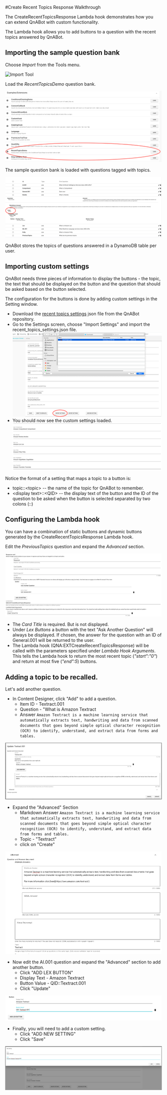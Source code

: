#Create Recent Topics Response Walkthrough

The CreateRecentTopicsResponse Lambda hook demonstrates how you can extend QnABot with custom functionality.

The Lambda hook allows you to add buttons to a question with the recent topics answered by QnABot.

## Importing the sample question bank

Choose *Import* from the Tools menu.

![Import Tool](./Impport.png)

Load the *RecentTopicsDemo* question bank.

![Import question bank](./Import_qnabank.png)

The sample question bank is loaded with questions tagged with topics.

![Question List](./question_list.png)

QnABot stores the topics of questions answered in a DynamoDB table per user.

## Importing custom settings

QnABot needs three pieces of information to display the buttons - the topic, the text that should be displayed on the button and the question 
that should be asked based on the button selected.

The configuration for the buttons is done by adding custom settings in the Setting window. 

- Download the [recent topics settings](./recent_topics_settings.json) json file from the QnABot repository.
- Go to the Settings screen, choose "Import Settings" and import the recent_topics_settings.json file.
![Import Dialog](./import_dialog.png)
- You should now see the custom settings loaded.
![Loaded Settings](./loaded_settings.png)

Notice the format of a setting that maps a topic to a button is:

- topic::\<topic\> -- the name of the topic for QnABot to remember.
- \<display text\>::\<QID\> -- the display text of the button and the ID of the question to be asked when the button is selected separated by two colons (::)

## Configuring the Lambda hook

You can have a combination of static buttons and dynamic buttons generated by the CreateRecentTopicsResponse Lambda hook.

Edit the *PreviousTopics* question and expand the *Advanced* section.

![Response card settings](./response_card.png)

- The *Card Title* is required. But is not displayed.
- Under *Lex Buttons* a button with the text "Ask Another Question" will always be displayed.  If chosen, the answer for the question with an ID of General.001 will be returned to the user.
- The Lambda hook (QNA:EXTCreateRecentTopicsResponse) will be called with the parameters specified under *Lambda Hook Arguments*. This tells the Lambda hook to return the most recent topic (*"start":"0"*) and return at most five (*"end":5*) buttons.

## Adding a topic to be recalled.

Let's add another question.

- In Content Designer, click "Add" to add a question.
  - Item ID - Textract.001
  - Question - "What is Amazon Textract
  - Answer `Amazon Textract is a machine learning service that automatically extracts text, handwriting and data from scanned documents that goes beyond simple optical character recognition (OCR) to identify, understand, and extract data from forms and tables.`

![Textract](./textract.png)

- Expand the "Advanced" Section
  - Markdown Answer `Amazon Textract is a machine learning service that automatically extracts text, handwriting and data from scanned documents that goes beyond simple optical character recognition (OCR) to identify, understand, and extract data from forms and tables.`
  - Topic - "Textract"
  - click on "Create"

![Advanced configuration](./advanced.png)

- Now edit the AI.001 question and expand the "Advanced" section to add another button.
  - Click "ADD LEX BUTTON"
  - Display Text - Amazon Textract
  - Button Value - QID::Textract.001
  - Click "Update"

![Add Lex Button](./add_lex_button.png)

- Finally, you will need to add a custom setting.
  - Click "ADD NEW SETTING"
  - Click "Save"

![Add New Setting](./add_new_setting.png)
